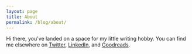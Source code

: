 ```yaml
---
layout: page
title: About
permalink: /blog/about/
---
```


Hi there, you've landed on a space for my little writing hobby. You can find me elsewhere on [Twitter](https://twitter.com/_LucyYu), [LinkedIn](https://www.linkedin.com/in/lucyu), and [Goodreads](https://www.goodreads.com/user/show/27164358-lucy-yu). 
